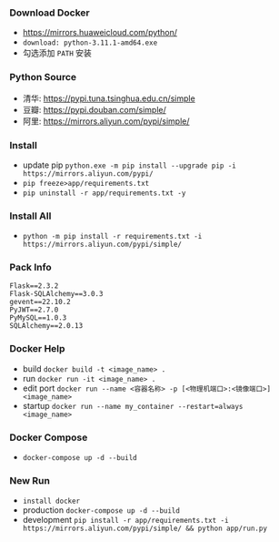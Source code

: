 ### Download Docker

- https://mirrors.huaweicloud.com/python/
- `download: python-3.11.1-amd64.exe`
- 勾选添加 `PATH` 安装

### Python Source

- 清华: https://pypi.tuna.tsinghua.edu.cn/simple
- 豆瓣: https://pypi.douban.com/simple/
- 阿里: https://mirrors.aliyun.com/pypi/simple/

### Install

- update pip `python.exe -m pip install --upgrade pip -i https://mirrors.aliyun.com/pypi/`
- `pip freeze>app/requirements.txt`
- `pip uninstall -r app/requirements.txt -y`

### Install All

- `python -m pip install -r requirements.txt -i https://mirrors.aliyun.com/pypi/simple/`

### Pack Info

```
Flask==2.3.2
Flask-SQLAlchemy==3.0.3
gevent==22.10.2
PyJWT==2.7.0
PyMySQL==1.0.3
SQLAlchemy==2.0.13
```

### Docker Help

- build `docker build -t <image_name> . `
- run `docker run -it <image_name> .`
- edit port `docker run --name <容器名称> -p [<物理机端口>:<镜像端口>] <image_name>`
- startup `docker run --name my_container --restart=always <image_name>`

### Docker Compose

- `docker-compose up -d --build`

### New Run

- `install docker`
- production  `docker-compose up -d --build`
- development   `pip install -r app/requirements.txt -i https://mirrors.aliyun.com/pypi/simple/ && python app/run.py`

